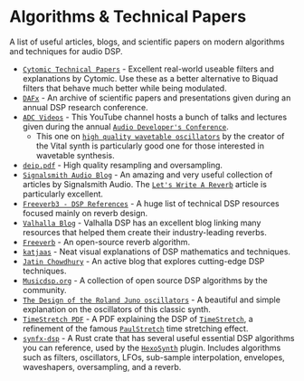 # Algorithms & Technical Papers
A list of useful articles, blogs, and scientific papers on modern algorithms and techniques for audio DSP.

- [`Cytomic Technical Papers`] - Excellent real-world useable filters and explanations by Cytomic. Use these as a better alternative to Biquad filters that behave much better while being modulated.
- [`DAFx`] - An archive of scientific papers and presentations given during an annual DSP research conference.
- [`ADC Videos`] - This YouTube channel hosts a bunch of talks and lectures given during the annual [`Audio Developer's Conference`].
  - This one on [`high quality wavetable oscillators`] by the creator of the Vital synth is particularly good one for those interested in wavetable synthesis.
- [`deip.pdf`] - High quality resampling and oversampling.
- [`Signalsmith Audio Blog`] - An amazing and very useful collection of articles by Signalsmith Audio. The [`Let's Write A Reverb`] article is particularly excellent.
- [`Freeverb3 - DSP References`] - A huge list of technical DSP resources focused mainly on reverb design.
- [`Valhalla Blog`] - Valhalla DSP has an excellent blog linking many resources that helped them create their industry-leading reverbs.
- [`Freeverb`] - An open-source reverb algorithm.
- [`katjaas`] - Neat visual explanations of DSP mathematics and techniques.
- [`Jatin Chowdhury`] - An active blog that explores cutting-edge DSP techniques.
- [`Musicdsp.org`] - A collection of open source DSP algorithms by the community.
- [`The Design of the Roland Juno oscillators`] - A beautiful and simple explanation on the oscillators of this classic synth.
- [`TimeStretch PDF`] - A PDF explaining the DSP of [`TimeStretch`], a refinement of the famous [`PaulStretch`] time stretching effect.
- [`synfx-dsp`] - A Rust crate that has several useful essential DSP algorithms you can reference, used by the [`HexoSynth`] plugin. Includes algorithms such as filters, oscillators, LFOs, sub-sample interpolation, envelopes, waveshapers, oversampling, and a reverb.

[`Cytomic Technical Papers`]: https://cytomic.com/index.php?q=technical-papers
[`DAFx`]: http://www.dafx.de/
[`deip.pdf`]: https://github.com/BillyDM/Audio-DSP-Resources/blob/main/deip.pdf
[`Signalsmith Audio Blog`]: https://signalsmith-audio.co.uk/writing/
[`Freeverb3 - DSP References`]: https://freeverb3vst.osdn.jp/ref.shtml
[`Let's Write A Reverb`]: https://signalsmith-audio.co.uk/writing/2021/lets-write-a-reverb/
[`Valhalla Blog`]: https://valhalladsp.com/blog/
[`Freeverb`]: https://ccrma.stanford.edu/~jos/pasp/Freeverb.html
[`katjaas`]: http://www.katjaas.nl/home/home.html
[`Jatin Chowdhury`]: https://jatinchowdhury18.medium.com/
[`Musicdsp.org`]: https://www.musicdsp.org/en/latest/index.html
[`The Design of the Roland Juno oscillators`]: https://blog.thea.codes/the-design-of-the-juno-dco/
[`TimeStretch`]: https://github.com/spluta/TimeStretch
[`TimeStretch PDF`]: https://github.com/spluta/TimeStretch/blob/main/NessStretchICMC_Final.pdf
[`PaulStretch`]: http://hypermammut.sourceforge.net/paulstretch/
[`ADC Videos`]: https://www.youtube.com/c/JUCElibrary/featured
[`Audio Developer's Conference`]: https://audio.dev/
[`high quality wavetable oscillators`]: https://www.youtube.com/watch?v=qlinVx60778
[`synfx-dsp`]: https://github.com/WeirdConstructor/synfx-dsp
[`HexoSynth`]: https://github.com/WeirdConstructor/HexoSynth
